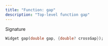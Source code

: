 ```yaml
---
title: "Function: gap"
description: "Top-level function gap"
---
```


Signature
```dart
Widget gap(double gap, {double? crossGap});
```
